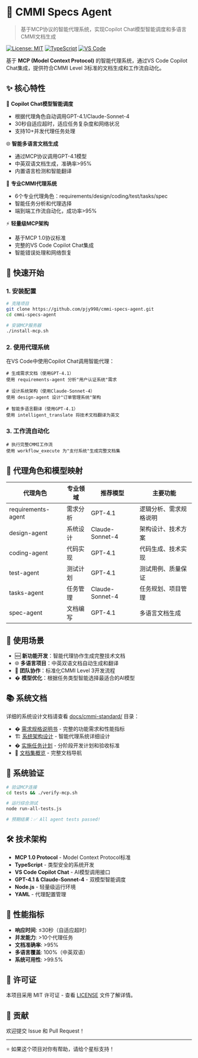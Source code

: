 # 🚀 CMMI Specs Agent

> 基于MCP协议的智能代理系统，实现Copilot Chat模型智能调度和多语言CMMI文档生成

[![License: MIT](https://img.shields.io/badge/License-MIT-yellow.svg)](https://opensource.org/licenses/MIT)
[![TypeScript](https://img.shields.io/badge/TypeScript-007ACC?logo=typescript&logoColor=white)](https://www.typescriptlang.org/)
[![VS Code](https://img.shields.io/badge/VS%20Code-007ACC?logo=visual-studio-code&logoColor=white)](https://code.visualstudio.com/)

基于 **MCP (Model Context Protocol)** 的智能代理系统，通过VS Code Copilot Chat集成，提供符合CMMI Level 3标准的文档生成和工作流自动化。

## ✨ 核心特性

🎯 **Copilot Chat模型智能调度**
- 根据代理角色自动调用GPT-4.1/Claude-Sonnet-4
- 30秒自适应超时，适应任务复杂度和网络状况
- 支持10+并发代理任务处理

🌐 **智能多语言文档生成**
- 通过MCP协议调用GPT-4.1模型
- 中英双语文档生成，准确率>95%
- 内置语言检测和智能翻译

🤖 **专业CMMI代理系统**
- 6个专业代理角色：requirements/design/coding/test/tasks/spec
- 智能任务分析和代理选择
- 端到端工作流自动化，成功率>95%

⚡ **轻量级MCP架构**
- 基于MCP 1.0协议标准
- 完整的VS Code Copilot Chat集成
- 智能错误处理和网络恢复

## 🚀 快速开始

### 1. 安装配置

```bash
# 克隆项目
git clone https://github.com/pjy998/cmmi-specs-agent.git
cd cmmi-specs-agent

# 安装MCP服务器
./install-mcp.sh
```

### 2. 使用代理系统

在VS Code中使用Copilot Chat调用智能代理：

```
# 生成需求文档（使用GPT-4.1）
使用 requirements-agent 分析"用户认证系统"需求

# 设计系统架构（使用Claude-Sonnet-4）  
使用 design-agent 设计"订单管理系统"架构

# 智能多语言翻译（使用GPT-4.1）
使用 intelligent_translate 将技术文档翻译为英文
```

### 3. 工作流自动化

```
# 执行完整CMMI工作流
使用 workflow_execute 为"支付系统"生成完整文档集
```

## 📁 代理角色和模型映射

| 代理角色 | 专业领域 | 推荐模型 | 主要功能 |
|----------|----------|----------|----------|
| requirements-agent | 需求分析 | GPT-4.1 | 逻辑分析、需求规格说明 |
| design-agent | 系统设计 | Claude-Sonnet-4 | 架构设计、技术方案 |
| coding-agent | 代码实现 | GPT-4.1 | 代码生成、技术实现 |
| test-agent | 测试计划 | GPT-4.1 | 测试用例、质量保证 |
| tasks-agent | 任务管理 | Claude-Sonnet-4 | 任务规划、项目管理 |
| spec-agent | 文档编写 | GPT-4.1 | 多语言文档生成 |

## 🎯 使用场景

- 🆕 **新功能开发**：智能代理协作生成完整技术文档
- 🌐 **多语言项目**：中英双语文档自动生成和翻译
- 👥 **团队协作**：标准化CMMI Level 3开发流程
- � **模型优化**：根据任务类型智能选择最适合的AI模型

## 📚 系统文档

详细的系统设计文档请查看 [docs/cmmi-standard/](./docs/cmmi-standard/) 目录：

- � [需求规格说明书](./docs/cmmi-standard/requirements.md) - 完整的功能需求和性能指标
- 🏗️ [系统架构设计](./docs/cmmi-standard/design.md) - 智能代理系统详细设计
- � [实施任务计划](./docs/cmmi-standard/tasks.md) - 分阶段开发计划和验收标准
- 📖 [文档集概览](./docs/cmmi-standard/README.md) - 完整文档导航

## 🧪 系统验证

```bash
# 验证MCP连接
cd tests && ./verify-mcp.sh

# 运行综合测试
node run-all-tests.js

# 预期结果：✅ All agent tests passed!
```

## 🛠️ 技术架构

- **MCP 1.0 Protocol** - Model Context Protocol标准
- **TypeScript** - 类型安全的系统开发
- **VS Code Copilot Chat** - AI模型调用接口
- **GPT-4.1 & Claude-Sonnet-4** - 双模型智能调度
- **Node.js** - 轻量级运行环境
- **YAML** - 代理配置管理

## 🚀 性能指标

- **响应时间**: ≤30秒（自适应超时）
- **并发能力**: >10个代理任务
- **文档准确率**: >95%
- **多语言覆盖**: 100%（中英双语）
- **系统可用性**: >99.5%

## 📄 许可证

本项目采用 MIT 许可证 - 查看 [LICENSE](LICENSE) 文件了解详情。

## 🤝 贡献

欢迎提交 Issue 和 Pull Request！

---

⭐ 如果这个项目对你有帮助，请给个星标支持！
